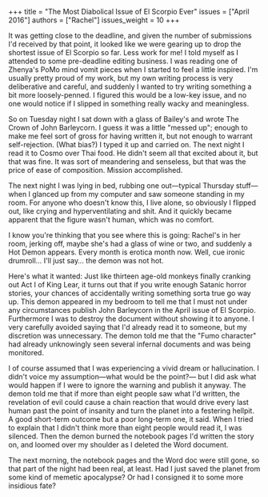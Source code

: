 +++
title = "The Most Diabolical Issue of El Scorpio Ever"
issues = ["April 2016"]
authors = ["Rachel"]
issues_weight = 10
+++

It was getting close to the deadline, and given the number of submissions I'd received by that point, it looked like we were gearing up to drop the shortest issue of El Scorpio so far. Less work for me! I told myself as I attended to some pre-deadline editing business. I was reading one of Zhenya's PoMo mind vomit pieces when I started to feel a little inspired. I'm usually pretty proud of my work, but my own writing process is very deliberative and careful, and suddenly I wanted to try writing something a bit more loosely-penned. I figured this would be a low-key issue, and no one would notice if I slipped in something really wacky and meaningless.

So on Tuesday night I sat down with a glass of Bailey's and wrote The Crown of John Barleycorn. I guess it was a little "messed up"; enough to make me feel sort of gross for having written it, but not enough to warrant self-rejection. (What bias?) I typed it up and carried on. The next night I read it to Cosmo over Thai food. He didn't seem all that excited about it, but that was fine. It was sort of meandering and senseless, but that was the price of ease of composition. Mission accomplished.

The next night I was lying in bed, rubbing one out—typical Thursday stuff—when I glanced up from my computer and saw someone standing in my room. For anyone who doesn't know this, I live alone, so obviously I flipped out, like crying and hyperventilating and shit. And it quickly became apparent that the figure wasn't human, which was no comfort.

I know you're thinking that you see where this is going: Rachel's in her room, jerking off, maybe she's had a glass of wine or two, and suddenly a Hot Demon appears. Every month is erotica month now. Well, cue ironic drumroll… I'll just say… the demon was not hot.

Here's what it wanted: Just like thirteen age-old monkeys finally cranking out Act I of King Lear, it turns out that if you write enough Satanic horror stories, your chances of accidentally writing something sorta true go way up. This demon appeared in my bedroom to tell me that I must not under any circumstances publish John Barleycorn in the April issue of El Scorpio. Furthermore I was to destroy the document without showing it to anyone. I very carefully avoided saying that I'd already read it to someone, but my discretion was unnecessary. The demon told me that the "Fumo character" had already unknowingly seen several infernal documents and was being monitored.

I of course assumed that I was experiencing a vivid dream or hallucination. I didn't voice my assumption—what would be the point?— but I did ask what would happen if I were to ignore the warning and publish it anyway. The demon told me that if more than eight people saw what I'd written, the revelation of evil could cause a chain reaction that would drive every last human past the point of insanity and turn the planet into a festering hellpit. A good short-term outcome but a poor long-term one, it said. When I tried to explain that I didn't think more than eight people would read it, I was silenced. Then the demon burned the notebook pages I'd written the story on, and loomed over my shoulder as I deleted the Word document.

The next morning, the notebook pages and the Word doc were still gone, so that part of the night had been real, at least. Had I just saved the planet from some kind of memetic apocalypse? Or had I consigned it to some more insidious fate?
